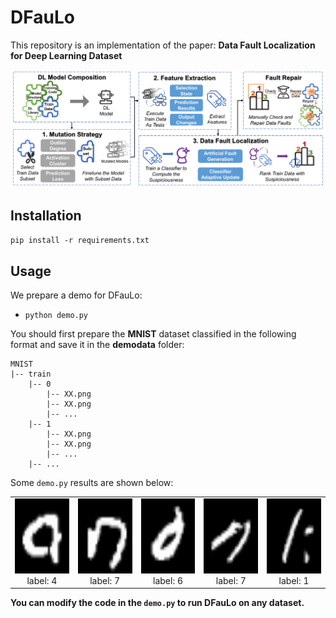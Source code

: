 # DFauLo 
This repository is an implementation of the paper: **Data Fault Localization for Deep Learning Dataset**

![overview](./pictures/overview.Png) 

[comment]: <> (## Sequence of code execution in the repository)

[comment]: <> (```mermaid)

[comment]: <> (graph LR)

[comment]: <> (cifar10_gendata --> cifar10_train;)

[comment]: <> (cifar10_train --> cifar10_Outlier;)

[comment]: <> (cifar10_train --> cifar10_Activation;)

[comment]: <> (cifar10_train --> cifar10_PreLoss;)

[comment]: <> (cifar10_Outlier --> cifar10_mutation;)

[comment]: <> (cifar10_Activation --> cifar10_mutation;)

[comment]: <> (cifar10_PreLoss --> cifar10_mutation;)

[comment]: <> (cifar10_mutation --> cifar10_DFauLo;)

[comment]: <> (```)
## Installation
`pip install -r requirements.txt`

## Usage
We prepare a demo for DFauLo:
+ `python demo.py`

You should first prepare the **MNIST** dataset classified in the following format and save it in the **demodata** folder:

```
MNIST
|-- train
    |-- 0
        |-- XX.png
        |-- XX.png
        |-- ...
    |-- 1
        |-- XX.png
        |-- XX.png
        |-- ...
    |-- ...
```
Some `demo.py` results are shown below:


<div><table frame=void>	<!--用了<div>进行封装-->
	<tr>
        <td><div><center>	<!--每个格子内是图片加标题-->
        	<img src="./demodata/DFaLo_offline_result/2_label_4.png"
                 alt="Typora-Logo"
                 height="120"/>	<!--高度设置-->
        	<br>	<!--换行-->
        	label: 4	<!--标题1-->
        </center></div></td>    
     	<td><div><center>	<!--第二张图片-->
    		<img src="./demodata/DFaLo_offline_result/8_label_7.png"
                 alt="Typora-Logo"
                 height="120"/>	
    		<br>
    		label: 7
        </center></div></td>
        <td><div><center>	<!--每个格子内是图片加标题-->
        	<img src="./demodata/DFaLo_offline_result/15_label_6.png"
                 alt="Typora-Logo"
                 height="120"/>	<!--高度设置-->
        	<br>	<!--换行-->
        	label: 6	<!--标题1-->
        </center></div></td> 
        <td><div><center>	<!--每个格子内是图片加标题-->
        	<img src="./demodata/DFaLo_offline_result/21_label_7.png"
                 alt="Typora-Logo"
                 height="120"/>	<!--高度设置-->
        	<br>	<!--换行-->
        	label: 7	<!--标题1-->
        </center></div></td> 
        <td><div><center>	<!--每个格子内是图片加标题-->
        	<img src="./demodata/DFaLo_offline_result/45_label_1.png"
                 alt="Typora-Logo"
                 height="120"/>	<!--高度设置-->
        	<br>	<!--换行-->
        	label: 1	<!--标题1-->
        </center></div></td> 
	</tr>
</table></div>

**You can modify the code in the `demo.py` to run DFauLo on any dataset.**





